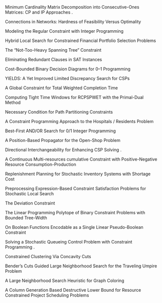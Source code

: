 Minimum Cardinality Matrix Decomposition into Consecutive-Ones Matrices: CP and IP Approaches .

Connections in Networks: Hardness of Feasibility Versus Optimality

Modeling the Regular Constraint with Integer Programming

Hybrid Local Search for Constrained Financial Portfolio Selection Problems

The “Not-Too-Heavy Spanning Tree” Constraint

Eliminating Redundant Clauses in SAT Instances

Cost-Bounded Binary Decision Diagrams for 0–1 Programming

YIELDS: A Yet Improved Limited Discrepancy Search for CSPs

A Global Constraint for Total Weighted Completion Time

Computing Tight Time Windows for RCPSPWET with the Primal-Dual Method

Necessary Condition for Path Partitioning Constraints

A Constraint Programming Approach to the Hospitals / Residents Problem

Best-First AND/OR Search for 0/1 Integer Programming

A Position-Based Propagator for the Open-Shop Problem

Directional Interchangeability for Enhancing CSP Solving .

A Continuous Multi-resources cumulative Constraint with Positive-Negative Resource Consumption-Production

Replenishment Planning for Stochastic Inventory Systems with Shortage Cost

Preprocessing Expression-Based Constraint Satisfaction Problems for Stochastic Local Search

The Deviation Constraint

The Linear Programming Polytope of Binary Constraint Problems with Bounded Tree-Width

On Boolean Functions Encodable as a Single Linear Pseudo-Boolean Constraint

Solving a Stochastic Queueing Control Problem with Constraint Programming .

Constrained Clustering Via Concavity Cuts

Bender’s Cuts Guided Large Neighborhood Search for the Traveling Umpire Problem

A Large Neighborhood Search Heuristic for Graph Coloring

A Column Generation Based Destructive Lower Bound for Resource Constrained Project Scheduling Problems

